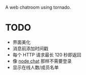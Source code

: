 A web chatroom using tornado.

TODO
====
* 界面美化
* 消息前添加时间戳
* 每个 HTTP 请求最长 120 秒即返回
* 像 [node chat](https://github.com/ry/node_chat) 那样不需要登录
* 显示在线人数/成员名单
